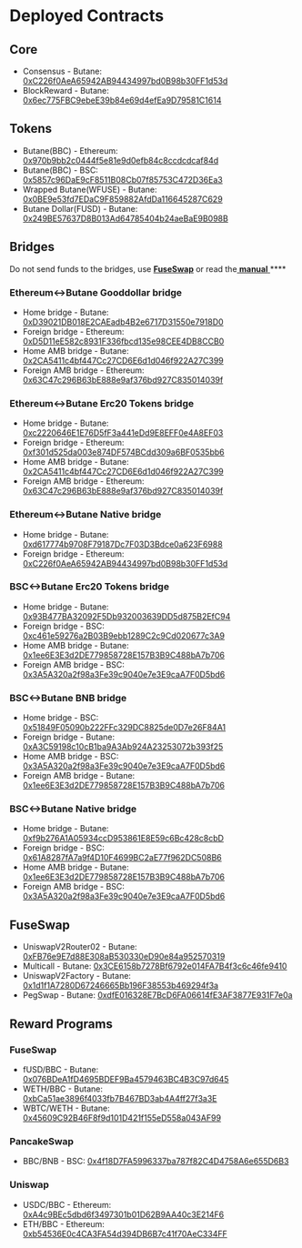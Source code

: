 # Deployed Contracts

## Core

* Consensus - Butane: [0xC226f0AeA65942AB94434997bd0B98b30FF1d53d](https://bbcscan.io/address/0xC226f0AeA65942AB94434997bd0B98b30FF1d53d) 
* BlockReward - Butane: [0x6ec775FBC9ebeE39b84e69d4efEa9D79581C1614](https://bbcscan.io/address/0x6ec775FBC9ebeE39b84e69d4efEa9D79581C1614)

## Tokens

* Butane\(BBC\) - Ethereum: [0x970b9bb2c0444f5e81e9d0efb84c8ccdcdcaf84d](https://etherscan.io/token/0x970b9bb2c0444f5e81e9d0efb84c8ccdcdcaf84d)
* Butane\(BBC\) - BSC: [0x5857c96DaE9cF8511B08Cb07f85753C472D36Ea3](https://bscscan.com/token/0x5857c96dae9cf8511b08cb07f85753c472d36ea3)
* Wrapped Butane\(WFUSE\) - Butane: [0x0BE9e53fd7EDaC9F859882AfdDa116645287C629](https://bbcscan.io/address/0x0BE9e53fd7EDaC9F859882AfdDa116645287C629)
* Butane Dollar\(FUSD\) - Butane: [0x249BE57637D8B013Ad64785404b24aeBaE9B098B](https://bbcscan.io/address/0x249BE57637D8B013Ad64785404b24aeBaE9B098B)

## Bridges

Do not send funds to the bridges, use [**FuseSwap**](https://fuseswap.com) or read the[ **manual** ](https://app.gitbook.com/@fuse-1/s/fuse-dev-docs/bridges/bridges)\*\*\*\*

### Ethereum&lt;-&gt;Butane Gooddollar bridge

* Home bridge - Butane: [0xD39021DB018E2CAEadb4B2e6717D31550e7918D0](https://bbcscan.io/address/0xD39021DB018E2CAEadb4B2e6717D31550e7918D0/transactions)
* Foreign bridge - Ethereum: [0xD5D11eE582c8931F336fbcd135e98CEE4DB8CCB0](https://etherscan.io/address/0xD5D11eE582c8931F336fbcd135e98CEE4DB8CCB0)
* Home AMB bridge - Butane: [0x2CA5411c4bf447Cc27CD6E6d1d046f922A27C399](https://bbcscan.io/address/0x2CA5411c4bf447Cc27CD6E6d1d046f922A27C399/transactions)
* Foreign AMB bridge - Ethereum: [0x63C47c296B63bE888e9af376bd927C835014039f](https://etherscan.io/address/0x63C47c296B63bE888e9af376bd927C835014039f)

### Ethereum&lt;-&gt;Butane Erc20 Tokens bridge

* Home bridge - Butane: [0xc2220646E1E76D5fF3a441eDd9E8EFF0e4A8EF03](https://bbcscan.io/address/0xc2220646E1E76D5fF3a441eDd9E8EFF0e4A8EF03)
* Foreign bridge - Ethereum: [0xf301d525da003e874DF574BCdd309a6BF0535bb6](https://etherscan.io/address/0xf301d525da003e874DF574BCdd309a6BF0535bb6)
* Home AMB bridge - Butane: [0x2CA5411c4bf447Cc27CD6E6d1d046f922A27C399](https://bbcscan.io/address/0x2CA5411c4bf447Cc27CD6E6d1d046f922A27C399/transactions)
* Foreign AMB bridge - Ethereum: [0x63C47c296B63bE888e9af376bd927C835014039f](https://etherscan.io/address/0x63C47c296B63bE888e9af376bd927C835014039f)

### Ethereum&lt;-&gt;Butane Native bridge

* Home bridge - Butane: [0xd617774b9708F79187Dc7F03D3Bdce0a623F6988](https://bbcscan.io/address/0xd617774b9708F79187Dc7F03D3Bdce0a623F6988/transactions)
* Foreign bridge - Ethereum: [0xC226f0AeA65942AB94434997bd0B98b30FF1d53d](https://etherscan.io/address/0xC226f0AeA65942AB94434997bd0B98b30FF1d53d)

### BSC&lt;-&gt;Butane Erc20 Tokens bridge

* Home bridge - Butane: [0x93B477BA32092F5Db932003639DD5d875B2EfC94](https://bbcscan.io/address/0x93B477BA32092F5Db932003639DD5d875B2EfC94/transactions)
* Foreign bridge - BSC: [0xc461e59276a2B03B9ebb1289C2c9Cd020677c3A9](https://bscscan.com/address/0xc461e59276a2B03B9ebb1289C2c9Cd020677c3A9)
* Home AMB bridge - Butane: [0x1ee6E3E3d2DE779858728E157B3B9C488bA7b706](https://bbcscan.io/address/0x1ee6E3E3d2DE779858728E157B3B9C488bA7b706/transactions)
* Foreign AMB bridge - BSC: [0x3A5A320a2f98a3Fe39c9040e7e3E9caA7F0D5bd6](https://bscscan.com/address/0x3A5A320a2f98a3Fe39c9040e7e3E9caA7F0D5bd6)

### BSC&lt;-&gt;Butane BNB bridge

* Home bridge - BSC: [0x51849F05090b222FFc329DC8825de0D7e26F84A1](https://bscscan.com/address/0x51849F05090b222FFc329DC8825de0D7e26F84A1)
* Foreign bridge - Butane: [0xA3C59198c10cB1ba9A3Ab924A23253072b393f25](https://bbcscan.io/address/0xA3C59198c10cB1ba9A3Ab924A23253072b393f25)
* Home AMB bridge - BSC: [0x3A5A320a2f98a3Fe39c9040e7e3E9caA7F0D5bd6](https://bscscan.com/address/0x3A5A320a2f98a3Fe39c9040e7e3E9caA7F0D5bd6)
* Foreign AMB bridge - Butane: [0x1ee6E3E3d2DE779858728E157B3B9C488bA7b706](https://bbcscan.io/address/0x1ee6E3E3d2DE779858728E157B3B9C488bA7b706)

### BSC&lt;-&gt;Butane Native bridge

* Home bridge - Butane: [0xf9b276A1A05934ccD953861E8E59c6Bc428c8cbD](https://bbcscan.io/address/0xf9b276A1A05934ccD953861E8E59c6Bc428c8cbD/transactions)
* Foreign bridge - BSC: [0x61A8287fA7a9f4D10F4699BC2aE77f962DC508B6](https://bscscan.com/address/0x61A8287fA7a9f4D10F4699BC2aE77f962DC508B6)
* Home AMB bridge - Butane: [0x1ee6E3E3d2DE779858728E157B3B9C488bA7b706](https://bbcscan.io/address/0x1ee6E3E3d2DE779858728E157B3B9C488bA7b706)
* Foreign AMB bridge - BSC: [0x3A5A320a2f98a3Fe39c9040e7e3E9caA7F0D5bd6](https://bscscan.com/address/0x3A5A320a2f98a3Fe39c9040e7e3E9caA7F0D5bd6)

## FuseSwap

* UniswapV2Router02 - Butane: [0xFB76e9E7d88E308aB530330eD90e84a952570319](https://bbcscan.io/address/0xFB76e9E7d88E308aB530330eD90e84a952570319)
* Multicall - Butane: [0x3CE6158b7278Bf6792e014FA7B4f3c6c46fe9410](https://bbcscan.io/address/0x3CE6158b7278Bf6792e014FA7B4f3c6c46fe9410)
* UniswapV2Factory - Butane: [0x1d1f1A7280D67246665Bb196F38553b469294f3a](https://bbcscan.io/address/0x1d1f1A7280D67246665Bb196F38553b469294f3a)
* PegSwap - Butane: [0xdfE016328E7BcD6FA06614fE3AF3877E931F7e0a](https://bbcscan.io/address/0xdfE016328E7BcD6FA06614fE3AF3877E931F7e0a)

## Reward Programs

### FuseSwap

* fUSD/BBC - Butane: [0x076BDeA1fD4695BDEF9Ba4579463BC4B3C97d645](https://bbcscan.io/address/0x076BDeA1fD4695BDEF9Ba4579463BC4B3C97d645)
* WETH/BBC - Butane: [0xbCa51ae3896f4033fb7B467BD3ab4A4ff27f3a3E](https://bbcscan.io/address/0xbCa51ae3896f4033fb7B467BD3ab4A4ff27f3a3E)
* WBTC/WETH - Butane: [0x45609C92B46F8f9d101D421f155eD558a043AF99](https://bbcscan.io/address/0x45609C92B46F8f9d101D421f155eD558a043AF99)

### PancakeSwap

* BBC/BNB - BSC: [0x4f18D7FA5996337ba787f82C4D4758A6e655D6B3](https://bscscan.com/address/0x4f18D7FA5996337ba787f82C4D4758A6e655D6B3)

### Uniswap

* USDC/BBC - Ethereum: [0xA4c9BEc5dbd6f3497301b01D62B9AA40c3E214F6](https://etherscan.io/address/0xA4c9BEc5dbd6f3497301b01D62B9AA40c3E214F6)
* ETH/BBC - Ethereum: [0xb54536E0c4CA3FA54d394DB6B7c41f70AeC334FF](https://etherscan.io/address/0xb54536E0c4CA3FA54d394DB6B7c41f70AeC334FF)





